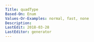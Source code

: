 ```yaml
---
Title: quadType
Based-On: Enum
Values-Or-Examples: normal, fast, none
Description: 
LastEdit: 2018-03-28
LastEditor: generator
---
```



